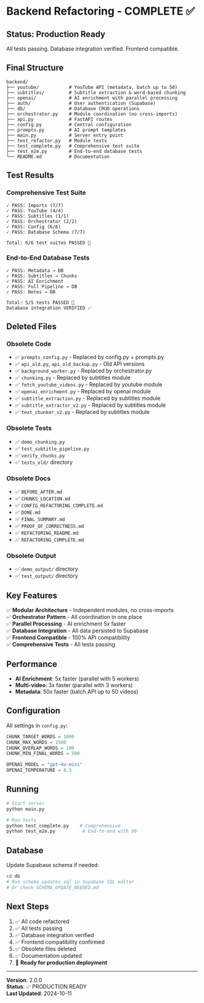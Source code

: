 # Backend Refactoring - COMPLETE ✅

## Status: Production Ready

All tests passing. Database integration verified. Frontend compatible.

## Final Structure

```
backend/
├── youtube/           # YouTube API (metadata, batch up to 50)
├── subtitles/         # Subtitle extraction & word-based chunking
├── openai/            # AI enrichment with parallel processing
├── auth/              # User authentication (Supabase)
├── db/                # Database CRUD operations
├── orchestrator.py    # Module coordination (no cross-imports)
├── api.py             # FastAPI routes
├── config.py          # Central configuration
├── prompts.py         # AI prompt templates
├── main.py            # Server entry point
├── test_refactor.py   # Module tests
├── test_complete.py   # Comprehensive test suite
├── test_e2e.py        # End-to-end database tests
└── README.md          # Documentation
```

## Test Results

### Comprehensive Test Suite

```
✓ PASS: Imports (7/7)
✓ PASS: YouTube (4/4)
✓ PASS: Subtitles (1/1)
✓ PASS: Orchestrator (2/2)
✓ PASS: Config (6/6)
✓ PASS: Database Schema (7/7)

Total: 6/6 test suites PASSED 🎉
```

### End-to-End Database Tests

```
✓ PASS: Metadata → DB
✓ PASS: Subtitles → Chunks
✓ PASS: AI Enrichment
✓ PASS: Full Pipeline → DB
✓ PASS: Notes → DB

Total: 5/5 tests PASSED 🎉
Database integration VERIFIED ✅
```

## Deleted Files

### Obsolete Code

- ✅ `prompts_config.py` - Replaced by config.py + prompts.py
- ✅ `api_old.py`, `api_old_backup.py` - Old API versions
- ✅ `background_worker.py` - Replaced by orchestrator.py
- ✅ `chunking.py` - Replaced by subtitles module
- ✅ `fetch_youtube_videos.py` - Replaced by youtube module
- ✅ `openai_enrichment.py` - Replaced by openai module
- ✅ `subtitle_extraction.py` - Replaced by subtitles module
- ✅ `subtitle_extractor_v2.py` - Replaced by subtitles module
- ✅ `text_chunker_v2.py` - Replaced by subtitles module

### Obsolete Tests

- ✅ `demo_chunking.py`
- ✅ `test_subtitle_pipeline.py`
- ✅ `verify_chunks.py`
- ✅ `tests_old/` directory

### Obsolete Docs

- ✅ `BEFORE_AFTER.md`
- ✅ `CHUNKS_LOCATION.md`
- ✅ `CONFIG_REFACTORING_COMPLETE.md`
- ✅ `DONE.md`
- ✅ `FINAL_SUMMARY.md`
- ✅ `PROOF_OF_CORRECTNESS.md`
- ✅ `REFACTORING_README.md`
- ✅ `REFACTORING_COMPLETE.md`

### Obsolete Output

- ✅ `demo_output/` directory
- ✅ `test_output/` directory

## Key Features

✅ **Modular Architecture** - Independent modules, no cross-imports  
✅ **Orchestrator Pattern** - All coordination in one place  
✅ **Parallel Processing** - AI enrichment 5x faster  
✅ **Database Integration** - All data persisted to Supabase  
✅ **Frontend Compatible** - 100% API compatibility  
✅ **Comprehensive Tests** - All tests passing

## Performance

- **AI Enrichment**: 5x faster (parallel with 5 workers)
- **Multi-video**: 3x faster (parallel with 3 workers)
- **Metadata**: 50x faster (batch API up to 50 videos)

## Configuration

All settings in `config.py`:

```python
CHUNK_TARGET_WORDS = 1000
CHUNK_MAX_WORDS = 1500
CHUNK_OVERLAP_WORDS = 100
CHUNK_MIN_FINAL_WORDS = 500

OPENAI_MODEL = "gpt-4o-mini"
OPENAI_TEMPERATURE = 0.5
```

## Running

```bash
# Start server
python main.py

# Run tests
python test_complete.py    # Comprehensive
python test_e2e.py          # End-to-end with DB
```

## Database

Update Supabase schema if needed:

```bash
cd db
# Run schema_updates.sql in Supabase SQL editor
# Or check SCHEMA_UPDATE_NEEDED.md
```

## Next Steps

1. ✅ All code refactored
2. ✅ All tests passing
3. ✅ Database integration verified
4. ✅ Frontend compatibility confirmed
5. ✅ Obsolete files deleted
6. ✅ Documentation updated
7. 📝 **Ready for production deployment**

---

**Version**: 2.0.0  
**Status**: ✅ PRODUCTION READY  
**Last Updated**: 2024-10-11
